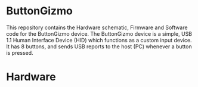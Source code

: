 # ButtonGizmo

This repository contains the Hardware schematic, Firmware and Software code for the ButtonGizmo device. The ButtonGizmo device is a simple, USB 1.1 Human Interface Device (HID) which functions as a custom input device. It has 8 buttons, and sends USB reports to the host (PC) whenever a button is pressed. 

# Hardware



